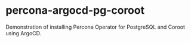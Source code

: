 # percona-argocd-pg-coroot
Demonstration of installing Percona Operator for PostgreSQL and Coroot using ArgoCD.
